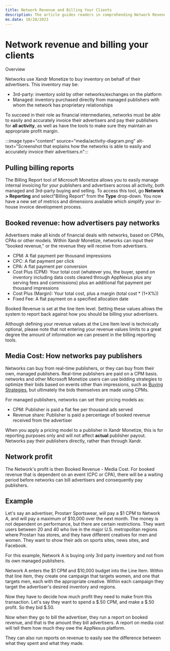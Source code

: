 ```yaml
---
title: Network Revenue and Billing Your Clients
description: The article guides readers in comprehending Network Revenue, media cost, network profit, and client billing processes.
ms.date: 10/28/2023
---
```


# Network revenue and billing your clients

Overview

Networks use Xandr
Monetize to buy inventory on behalf of their advertisers. This inventory may be:

- 3rd-party: inventory sold by other networks/exchanges on the platform
- Managed: inventory purchased directly from managed publishers with whom the network has proprietary relationships

To succeed in their role as financial intermediaries, networks must be able to easily and accurately invoice their advertisers and pay their publishers for **all activity**, as well as have the tools to make sure they maintain an appropriate profit margin.

:::image type="content" source="media/activity-diagram.png" alt-text="Screenshot that explains how the networks is able to easily and accurately invoice their advertisers.n":::

## Pulling billing reports

The Billing Report tool of Microsoft Monetize allows you to easily manage internal invoicing for your publishers and advertisers across all activity, both managed and 3rd-party buying and selling. To access this tool, go **Network  \>  Reporting** and select"Billing Report" from the **Type** drop-down. You now have a new set of metrics and dimensions available which simplify your in-house invoice development process.

## Booked revenue: how advertisers pay networks

Advertisers make all kinds of financial deals with networks, based on CPMs, CPAs or other models. Within Xandr Monetize, networks can input their "booked revenue," or the
revenue they will receive from advertisers.

- CPM: A flat payment per thousand impressions
- CPC: A flat payment per click
- CPA: A flat payment per conversion
- Cost Plus (CPM): Your total cost (whatever you, the buyer, spend on inventory including data costs cleared through AppNexus plus any serving fees and commissions) plus an additional flat payment per thousand impressions
- Cost Plus (Margin): Your total cost, plus a margin (total cost \*  (1+X%))
- Fixed Fee: A flat payment on a specified allocation date

Booked Revenue is set at the line item level. Setting these values allows the system to report back against how you should be billing your
advertisers.

Although defining your revenue values at the Line Item level is technically optional, please note that not entering your revenue values limits to a great degree the amount of information we can present in the billing reporting tools.

## Media Cost: How networks pay publishers

Networks can buy from real-time publishers, or they can buy from their own, managed publishers. Real-time publishers are paid on a CPM basis.
networks and other Microsoft Monetize users can use bidding strategies to optimize their bids based on events other than impressions, such as [Buying Strategies](buying-strategies.md), but ultimately the bids themselves are made using CPMs.

For managed publishers, networks can set their pricing models as:

- CPM: Publisher is paid a flat fee per thousand ads served
- Revenue share: Publisher is paid a percentage of booked revenue received from the advertiser

When you apply a pricing model to a publisher in Xandr Monetize, this is for reporting purposes only and will not affect **actual** publisher payout. Networks pay their publishers directly, rather than through Xandr.

## Network profit

The Network's profit is then Booked Revenue - Media Cost. For booked revenue that is dependent on an event (CPC or CPA), there will be a waiting period before networks can bill advertisers and consequently pay publishers.

## Example

Let's say an advertiser, Prostarr Sportswear, will pay a $1 CPM to Network A, and will pay a maximum of $10,000 over the next month. The money is not dependent on performance, but there are certain restrictions. They want users between 20 and 40 who live in the major U.S. metropolitan regions where Prostarr has stores, and they have
different creatives for men and women. They want to show their ads on sports sites, news sites, and Facebook.

For this example, Network A is buying only 3rd party inventory and not from its own managed publishers.

Network A enters the $1 CPM and $10,000 budget into the Line Item. Within that line item, they create one campaign that targets women, and one that targets men, each with the appropriate creative. Within each campaign they target the advertiser's desired inventory and regions.

Now they have to decide how much profit they need to make from this transaction. Let's say they want to spend a $.50 CPM, and make a $.50 profit. So they bid $.50.

Now when they go to bill the advertiser, they run a report on booked revenue, and that is the amount they bill advertisers. A report on media 
cost will tell them how much they owe the AppNexus platform.

They can also run reports on revenue to easily see the difference between what they spent and what they made.
